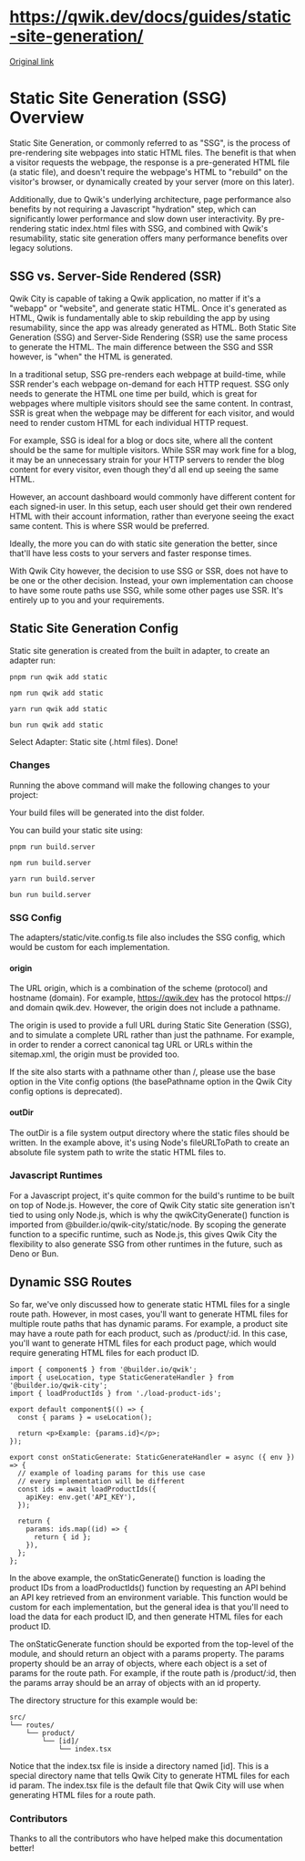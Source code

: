 # https://qwik.dev/docs/guides/static-site-generation/

[Original link](https://qwik.dev/docs/guides/static-site-generation/)

# Static Site Generation (SSG) Overview

Static Site Generation, or commonly referred to as "SSG", is the process of pre-rendering site webpages into static HTML files. The benefit is that when a visitor requests the webpage, the response is a pre-generated HTML file (a static file), and doesn't require the webpage's HTML to "rebuild" on the visitor's browser, or dynamically created by your server (more on this later).

Additionally, due to Qwik's underlying architecture, page performance also benefits by not requiring a Javascript "hydration" step, which can significantly lower performance and slow down user interactivity. By pre-rendering static index.html files with SSG, and combined with Qwik's resumability, static site generation offers many performance benefits over legacy solutions.

## SSG vs. Server-Side Rendered (SSR)

Qwik City is capable of taking a Qwik application, no matter if it's a "webapp" or "website", and generate static HTML. Once it's generated as HTML, Qwik is fundamentally able to skip rebuilding the app by using resumability, since the app was already generated as HTML. Both Static Site Generation (SSG) and Server-Side Rendering (SSR) use the same process to generate the HTML. The main difference between the SSG and SSR however, is "when" the HTML is generated.

In a traditional setup, SSG pre-renders each webpage at build-time, while SSR render's each webpage on-demand for each HTTP request. SSG only needs to generate the HTML one time per build, which is great for webpages where multiple visitors should see the same content. In contrast, SSR is great when the webpage may be different for each visitor, and would need to render custom HTML for each individual HTTP request.

For example, SSG is ideal for a blog or docs site, where all the content should be the same for multiple visitors. While SSR may work fine for a blog, it may be an unnecessary strain for your HTTP servers to render the blog content for every visitor, even though they'd all end up seeing the same HTML.

However, an account dashboard would commonly have different content for each signed-in user. In this setup, each user should get their own rendered HTML with their account information, rather than everyone seeing the exact same content. This is where SSR would be preferred.

Ideally, the more you can do with static site generation the better, since that'll have less costs to your servers and faster response times.

With Qwik City however, the decision to use SSG or SSR, does not have to be one or the other decision. Instead, your own implementation can choose to have some route paths use SSG, while some other pages use SSR. It's entirely up to you and your requirements.

## Static Site Generation Config

Static site generation is created from the built in adapter, to create an adapter run:

```
pnpm run qwik add static
```

```
npm run qwik add static
```

```
yarn run qwik add static
```

```
bun run qwik add static
```

Select Adapter: Static site (.html files). Done!

### Changes

Running the above command will make the following changes to your project:

Your build files will be generated into the dist folder.

You can build your static site using:

```
pnpm run build.server
```

```
npm run build.server
```

```
yarn run build.server
```

```
bun run build.server
```

### SSG Config

The adapters/static/vite.config.ts file also includes the SSG config, which would be custom for each implementation.

#### origin

The URL origin, which is a combination of the scheme (protocol) and hostname (domain). For example, https://qwik.dev has the protocol https:// and domain qwik.dev. However, the origin does not include a pathname.

The origin is used to provide a full URL during Static Site Generation (SSG), and to simulate a complete URL rather than just the pathname. For example, in order to render a correct canonical tag URL or URLs within the sitemap.xml, the origin must be provided too.

If the site also starts with a pathname other than /, please use the base option in the Vite config options (the basePathname option in the Qwik City config options is deprecated).

#### outDir

The outDir is a file system output directory where the static files should be written. In the example above, it's using Node's fileURLToPath to create an absolute file system path to write the static HTML files to.

### Javascript Runtimes

For a Javascript project, it's quite common for the build's runtime to be built on top of Node.js. However, the core of Qwik City static site generation isn't tied to using only Node.js, which is why the qwikCityGenerate() function is imported from @builder.io/qwik-city/static/node. By scoping the generate function to a specific runtime, such as Node.js, this gives Qwik City the flexibility to also generate SSG from other runtimes in the future, such as Deno or Bun.

## Dynamic SSG Routes

So far, we've only discussed how to generate static HTML files for a single route path. However, in most cases, you'll want to generate HTML files for multiple route paths that has dynamic params. For example, a product site may have a route path for each product, such as /product/:id. In this case, you'll want to generate HTML files for each product page, which would require generating HTML files for each product ID.

```
import { component$ } from '@builder.io/qwik';
import { useLocation, type StaticGenerateHandler } from '@builder.io/qwik-city';
import { loadProductIds } from './load-product-ids';
 
export default component$(() => {
  const { params } = useLocation();
 
  return <p>Example: {params.id}</p>;
});
 
export const onStaticGenerate: StaticGenerateHandler = async ({ env }) => {
  // example of loading params for this use case
  // every implementation will be different
  const ids = await loadProductIds({
    apiKey: env.get('API_KEY'),
  });
 
  return {
    params: ids.map((id) => {
      return { id };
    }),
  };
};
```

In the above example, the onStaticGenerate() function is loading the product IDs from a loadProductIds() function by requesting an API behind an API key retrieved from an environment variable.
This function would be custom for each implementation, but the general idea is that you'll need to load the data for each product ID, and then generate HTML files for each product ID.

The onStaticGenerate function should be exported from the top-level of the module, and should return an object with a params property. The params property should be an array of objects, where each object is a set of params for the route path. For example, if the route path is /product/:id, then the params array should be an array of objects with an id property.

The directory structure for this example would be:

```
src/
└── routes/
    └── product/
        └── [id]/
            └── index.tsx
```

Notice that the index.tsx file is inside a directory named [id]. This is a special directory name that tells Qwik City to generate HTML files for each id param. The index.tsx file is the default file that Qwik City will use when generating HTML files for a route path.

### Contributors

Thanks to all the contributors who have helped make this documentation better!
